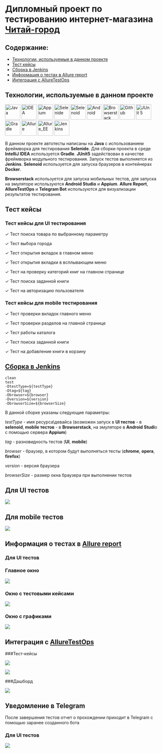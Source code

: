 # Дипломный проект по тестированию интернет-магазина [Читай-город](https://reqres.in/)

## Содержание:

* [Технологии, используемые в данном проекте](https://github.com/SvetlanaVaskevich/qa_guru_diplom#%D1%82%D0%B5%D1%85%D0%BD%D0%BE%D0%BB%D0%BE%D0%B3%D0%B8%D0%B8-%D0%B8%D1%81%D0%BF%D0%BE%D0%BB%D1%8C%D0%B7%D1%83%D0%B5%D0%BC%D1%8B%D0%B5-%D0%B2-%D0%B4%D0%B0%D0%BD%D0%BD%D0%BE%D0%BC-%D0%BF%D1%80%D0%BE%D0%B5%D0%BA%D1%82%D0%B5)
* [Тест кейсы](https://github.com/SvetlanaVaskevich/qa_guru_diplom#%D1%82%D0%B5%D1%81%D1%82-%D0%BA%D0%B5%D0%B9%D1%81%D1%8B)
* [Сборка в Jenkins](https://github.com/SvetlanaVaskevich/qa_guru_diplom#%D1%81%D0%B1%D0%BE%D1%80%D0%BA%D0%B0-%D0%B2-jenkins)
* [Информация о тестах в Allure report]()
* [Интеграция с AllureTestOps]()

## Технологии, используемые в данном проекте

[<img alt="Java" height="50" src="https://raw.githubusercontent.com/SvetlanaVaskevich/qa_guru_diplom/main/images/logo/Java.svg" width="50"/>](https://www.java.com/)
[<img alt="IDEA" height="50" src="https://raw.githubusercontent.com/SvetlanaVaskevich/qa_guru_diplom/main/images/logo/Idea.svg" width="50"/>](https://www.jetbrains.com/idea/)
[<img alt="Appium" height="50" src="https://raw.githubusercontent.com/SvetlanaVaskevich/qa_guru_diplom/main/images/logo/Appium.svg" width="50"/>](https://appium.io/)
[<img alt="Selenide" height="50" src="https://raw.githubusercontent.com/SvetlanaVaskevich/qa_guru_diplom/main/images/logo/Selenide.svg" width="50"/>](https://ru.selenide.org/)
[<img alt="Selenoid" height="50" src="https://raw.githubusercontent.com/SvetlanaVaskevich/qa_guru_diplom/main/images/logo/Selenoid.svg" width="50"/>](https://aerokube.com/selenoid/latest/)
[<img alt="Android" height="50" src="https://raw.githubusercontent.com/SvetlanaVaskevich/qa_guru_diplom/main/images/logo/Android.svg" width="50"/>](https://developer.android.com/studio)
[<img alt="Browserstack" height="50" src="https://raw.githubusercontent.com/SvetlanaVaskevich/qa_guru_diplom/main/images/logo/Browserstack.svg" width="50"/>](https://www.browserstack.com/)
[<img alt="Github" height="50" src="https://raw.githubusercontent.com/SvetlanaVaskevich/qa_guru_diplom/main/images/logo/GitHub.svg" width="50"/>](https://github.com/) 
[<img alt="JUnit 5" height="50" src="https://raw.githubusercontent.com/SvetlanaVaskevich/qa_guru_diplom/main/images/logo/Junit5.svg" width="50"/>](https://junit.org/junit5/) 
[<img alt="Gradle" height="50" src="https://raw.githubusercontent.com/SvetlanaVaskevich/qa_guru_diplom/main/images/logo/Gradle.svg" width="50"/>](https://gradle.org/)
[<img alt="Allure" height="50" src="https://raw.githubusercontent.com/SvetlanaVaskevich/qa_guru_diplom/main/images/logo/Allure.svg" width="50"/>](https://github.com/allure-framework/allure2)
[<img alt="Allure_EE" height="50" src="https://raw.githubusercontent.com/SvetlanaVaskevich/qa_guru_diplom/main/images/logo/Allure_EE.svg" width="50"/>](https://qameta.io/)
[<img alt="Jenkins" height="50" src="https://raw.githubusercontent.com/SvetlanaVaskevich/qa_guru_diplom/main/images/logo/Jenkins.svg" width="50"/>](https://www.jenkins.io/)

В данном проекте автотесты написаны на **Java** с использованием фреймворка для тестирования **Selenide**. Для сборки проекта в среде **IntelliJ IDEA** используется **Gradle**.
**JUnit5** задействован в качестве фреймворка модульного тестирования. Запуск тестов выполняется из **Jenkins**. **Selenoid** используется для запуска браузеров в контейнерах **Docker**. 

**Browserstack** используется для запуска мобильных тестов, для запуска на эмуляторе используются **Android Studio** и **Appium**. **Allure Report**, **AllureTestOps** и **Telegram Bot** используются для визуализации результатов тестирования.

## Тест кейсы

### Тест кейсы для UI тестирования

✓ Тест поиска товара по выбранному параметру

✓ Тест выбора города

✓ Тест открытия вкладок в главном меню

✓ Тест открытия вкладки в всплывающем меню

✓ Тест на проверку категорий книг на главном странице

✓ Тест поиска заданной книги

✓ Тест на авторизацию пользователя

### Тест кейсы для mobile тестирования

✓ Тест проверки вкладок главного меню

✓ Тест проверки разделов на главной странице

✓ Тест работы каталога

✓ Тест поиска заданной книги

✓ Тест на добавление книги в корзину


## [Сборка в Jenkins](https://jenkins.autotests.cloud/job/C10-Svetlana_Vas_diplom/)
    clean 
    test
    -DtestType=${testType}
    -Dtag=${tag}
    -Dbrowser=${browser}
    -Dversion=${version}
    -DbrowserSize=${browserSize}

В данной сборке указаны следующие параметры:

_testType_ - имя ресурса\девайса (возможен запуск в **UI тестов** - в **selenoid**, 
**mobile тестов** - в **Browserstack**, на эмуляторе в **Android Studi**o c 
помощью сервера **Appium**)

_tag_ - разновидность тестов (**UI**, **mobile**)

_browser_ - браузер, в котором будут выполняться тесты (**chrome**, **opera**, **firefox**)

_version_ - версия браузера

_browserSize_ - размер окна браузера при выполнении тестов

## Для UI тестов

![](https://raw.githubusercontent.com/SvetlanaVaskevich/qa_guru_diplom/main/images/screens/Jenkins_UI.png)

## Для mobile тестов

![](https://raw.githubusercontent.com/SvetlanaVaskevich/qa_guru_diplom/main/images/screens/Jenkins_UI.png)

## Информация о тестах в [Allure report](https://jenkins.autotests.cloud/job/C10-Svetlana_Vas_diplom/41/allure/#)

### Для **UI** тестов

### Главное окно

![](https://raw.githubusercontent.com/SvetlanaVaskevich/qa_guru_diplom/main/images/screens/AllureReport_Main.png)

### Окно с тестовыми кейсами

![](https://raw.githubusercontent.com/SvetlanaVaskevich/qa_guru_diplom/main/images/screens/AllureReport_Tests_NEW.png)

### Окно с графиками

![](https://raw.githubusercontent.com/SvetlanaVaskevich/qa_guru_diplom/main/images/screens/AllureReport_Graphs.png)

## Интеграция с [AllureTestOps](https://allure.autotests.cloud/project/1252/test-cases?treeId=0)

###Тест-кейсы

![](https://raw.githubusercontent.com/SvetlanaVaskevich/qa_guru_diplom/main/images/screens/Allure_EE_Tests.png)

![](https://raw.githubusercontent.com/SvetlanaVaskevich/qa_guru_diplom/main/images/screens/Allure_EE_main.png)

###Дашборд

![](https://raw.githubusercontent.com/SvetlanaVaskevich/qa_guru_diplom/main/images/screens/Allure_EE.png)

## Уведомление в Telegram

После завершения тестов отчет о прохождении приходит в Telegram с помощью заранее созданного бота
 
### Для UI тестов

![](https://raw.githubusercontent.com/SvetlanaVaskevich/qa_guru_diplom/main/images/screens/Telegramm_UI.png)